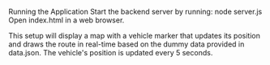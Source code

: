 Running the Application
Start the backend server by running:
node server.js
Open index.html in a web browser.

This setup will display a map with a vehicle marker that updates its position and draws the route in real-time based on the dummy data provided in data.json. The vehicle's position is updated every 5 seconds.
